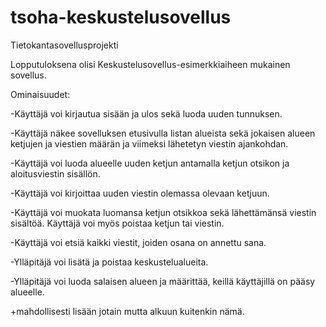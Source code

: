 # tsoha-keskustelusovellus
Tietokantasovellusprojekti


Lopputuloksena olisi Keskustelusovellus-esimerkkiaiheen mukainen sovellus.

Ominaisuudet:

-Käyttäjä voi kirjautua sisään ja ulos sekä luoda uuden tunnuksen.

-Käyttäjä näkee sovelluksen etusivulla listan alueista sekä jokaisen alueen ketjujen ja viestien määrän ja viimeksi lähetetyn viestin ajankohdan.

-Käyttäjä voi luoda alueelle uuden ketjun antamalla ketjun otsikon ja aloitusviestin sisällön.

-Käyttäjä voi kirjoittaa uuden viestin olemassa olevaan ketjuun.

-Käyttäjä voi muokata luomansa ketjun otsikkoa sekä lähettämänsä viestin sisältöä. Käyttäjä voi myös poistaa ketjun tai viestin.

-Käyttäjä voi etsiä kaikki viestit, joiden osana on annettu sana.

-Ylläpitäjä voi lisätä ja poistaa keskustelualueita.

-Ylläpitäjä voi luoda salaisen alueen ja määrittää, keillä käyttäjillä on pääsy alueelle.

+mahdollisesti lisään jotain mutta alkuun kuitenkin nämä.

